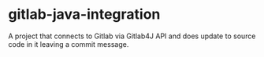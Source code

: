 # gitlab-java-integration
A project that connects to Gitlab via Gitlab4J API and does update to source code in it leaving a commit message.
